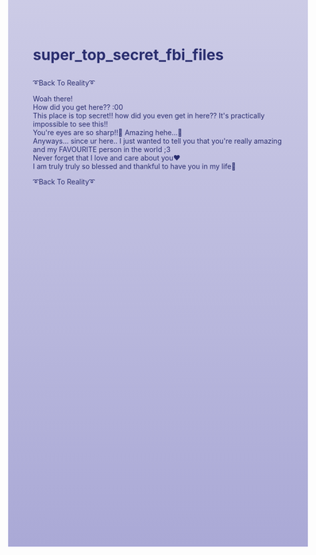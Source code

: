  <head>
<style>
body {
    height: 1000px;
    background: linear-gradient(to bottom, #cccbe6 0%, #bbbade 50%, #aaa9d6 100%)
}
</style>
</head>
 
 
 <h1 style="font-size:30px;"><p style="color:#2a2e6f;">super_top_secret_fbi_files</p></h1>

<style>
a:link {
  color: #2a2e6f;
  background-color: transparent;
  text-decoration: none;
}
a:visited {
  color: #2a2e6f;
  background-color: transparent;
  text-decoration: none;
}
a:hover {
  color: #538cdf;
  background-color: transparent;
  text-decoration: none;
}
a:active {
  color: #2a2e6f;
  background-color: transparent;
  text-decoration: none;
}
</style>

[➰Back To Reality➰](/index.md)
<br>
<p style="color:#2a2e6f;">
Woah there! 
<br>How did you get here?? :00 
<br>This place is top secret!! how did you even get in here?? It's practically impossible to see this!! 
<br>You're eyes are so sharp!!👀 Amazing hehe...🤭
<br>Anyways... since ur here.. I just wanted to tell you that you're really amazing and my FAVOURITE person in the world ;3
<br>Never forget that I love and care about you❤️
<br>I am truly truly so blessed and thankful to have you in my life🥰
</p>

[➰Back To Reality➰](/index.md)